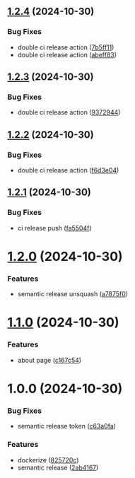 ## [1.2.4](https://github.com/liskeee/blog/compare/v1.2.3...v1.2.4) (2024-10-30)


### Bug Fixes

* double ci release action ([7b5ff11](https://github.com/liskeee/blog/commit/7b5ff1108b22fecdcd9ef5770862a4819ac72288))
* double ci release action ([abeff83](https://github.com/liskeee/blog/commit/abeff83f77378aae7d7f962610b45b08081934b7))

## [1.2.3](https://github.com/liskeee/blog/compare/v1.2.2...v1.2.3) (2024-10-30)


### Bug Fixes

* double ci release action ([9372944](https://github.com/liskeee/blog/commit/937294459efd67fb2e0f0efe43d8eb19e38c53cc))

## [1.2.2](https://github.com/liskeee/blog/compare/v1.2.1...v1.2.2) (2024-10-30)


### Bug Fixes

* double ci release action ([f6d3e04](https://github.com/liskeee/blog/commit/f6d3e046cff0f5b0447fd27b4f87e769a47a98eb))

## [1.2.1](https://github.com/liskeee/blog/compare/v1.2.0...v1.2.1) (2024-10-30)


### Bug Fixes

* ci release push ([fa5504f](https://github.com/liskeee/blog/commit/fa5504fa53b104e25e3f7199a267744d613e84b5))

# [1.2.0](https://github.com/liskeee/blog/compare/v1.1.0...v1.2.0) (2024-10-30)


### Features

* semantic release unsquash ([a7875f0](https://github.com/liskeee/blog/commit/a7875f057ab8be62f5a8af0173075774fa850e08))

# [1.1.0](https://github.com/liskeee/blog/compare/v1.0.0...v1.1.0) (2024-10-30)


### Features

* about page ([c167c54](https://github.com/liskeee/blog/commit/c167c549d72d3fe9204112e1a85658e3323fed7c))

# 1.0.0 (2024-10-30)


### Bug Fixes

* semantic release token ([c63a0fa](https://github.com/liskeee/blog/commit/c63a0fa219a3699badfac5c26ef9d0ee22e01c01))


### Features

* dockerize ([825720c](https://github.com/liskeee/blog/commit/825720caef75488ddbfb7b67083dd909d1c04f75))
* semantic release ([2ab4167](https://github.com/liskeee/blog/commit/2ab4167e7eb28a856fae81976c9a39d277db68e1))
